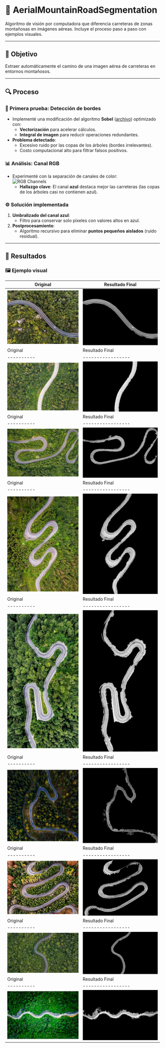 # 🚁 AerialMountainRoadSegmentation  

Algoritmo de visión por computadora que diferencia carreteras de zonas montañosas en imágenes aéreas. Incluye el proceso paso a paso con ejemplos visuales.  

---

## 🎯 Objetivo  
Extraer automáticamente el camino de una imagen aérea de carreteras en entornos montañosos.  

---

## 🔍 Proceso  

### 📌 Primera prueba: Detección de bordes  
- Implementé una modificación del algoritmo **Sobel** ([archivo](ruta/sobel_modificado.py)) optimizado con:  
  - **Vectorización** para acelerar cálculos.  
  - **Integral de imagen** para reducir operaciones redundantes.  
- **Problema detectado**:  
  - Excesivo ruido por las copas de los árboles (bordes irrelevantes).  
  - Costo computacional alto para filtrar falsos positivos.  

### 📊 Análisis: Canal RGB  
- Experimenté con la separación de canales de color:  
  ![RGB Channels](imagenes/rgb_channels.png)  
  - **Hallazgo clave**: El canal **azul** destaca mejor las carreteras (las copas de los árboles casi no contienen azul).  

### ⚙️ Solución implementada  
1. **Umbralizado del canal azul**:  
   - Filtro para conservar solo píxeles con valores altos en azul.  
2. **Postprocesamiento**:  
   - Algoritmo recursivo para eliminar **puntos pequeños aislados** (ruido residual).  

---

## 📌 Resultados  
### 🖼️ Ejemplo visual  
| Original | Resultado Final |  
|----------|-----------------|  
| ![Original](ejemplos/foto1.jpg) | ![Resultado](ejemplos/foto1_edit.jpg) |
| Original | Resultado Final |  
|----------|-----------------|  
| ![Original](ejemplos/foto2.jpg) | ![Resultado](ejemplos/foto2_edit.jpg) |
| Original | Resultado Final |  
|----------|-----------------|  
| ![Original](ejemplos/foto3.jpg) | ![Resultado](ejemplos/foto3_edit.jpg) |
| Original | Resultado Final |  
|----------|-----------------|  
| ![Original](ejemplos/foto4.jpg) | ![Resultado](ejemplos/foto4_edit.jpg) |
| Original | Resultado Final |  
|----------|-----------------|  
| ![Original](ejemplos/foto5.jpg) | ![Resultado](ejemplos/foto5_edit.jpg) |
| Original | Resultado Final |  
|----------|-----------------|  
| ![Original](ejemplos/foto6.jpg) | ![Resultado](ejemplos/foto6_edit.jpg) |
| Original | Resultado Final |  
|----------|-----------------|  
| ![Original](ejemplos/foto7.jpg) | ![Resultado](ejemplos/foto7_edit.jpg) |
| Original | Resultado Final |  
|----------|-----------------|  
| ![Original](ejemplos/foto8.jpg) | ![Resultado](ejemplos/foto8_edit.jpg) |
| Original | Resultado Final |  
|----------|-----------------|  
| ![Original](ejemplos/foto9.jpg) | ![Resultado](ejemplos/foto9_edit.jpg) |

